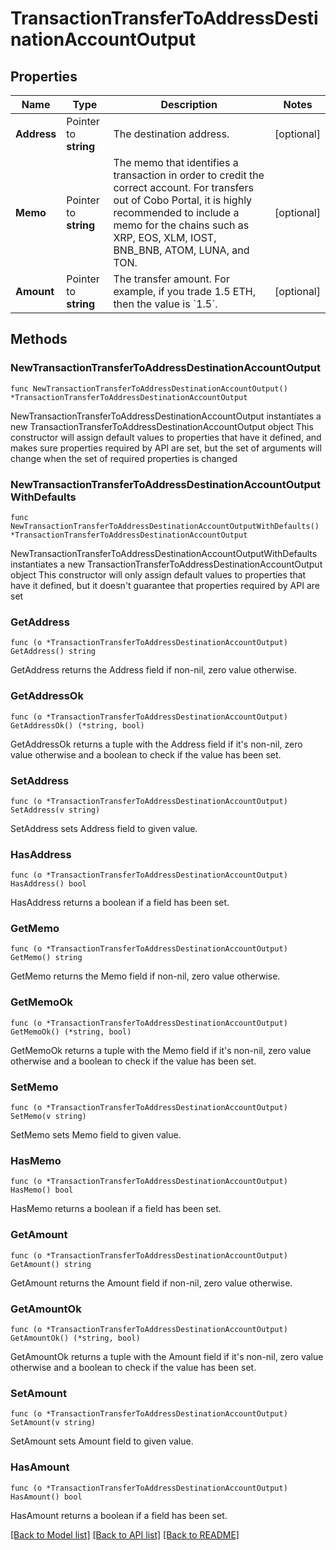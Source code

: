 # TransactionTransferToAddressDestinationAccountOutput

## Properties

Name | Type | Description | Notes
------------ | ------------- | ------------- | -------------
**Address** | Pointer to **string** | The destination address. | [optional] 
**Memo** | Pointer to **string** | The memo that identifies a transaction in order to credit the correct account. For transfers out of Cobo Portal, it is highly recommended to include a memo for the chains such as XRP, EOS, XLM, IOST, BNB_BNB, ATOM, LUNA, and TON. | [optional] 
**Amount** | Pointer to **string** | The transfer amount. For example, if you trade 1.5 ETH, then the value is &#x60;1.5&#x60;.  | [optional] 

## Methods

### NewTransactionTransferToAddressDestinationAccountOutput

`func NewTransactionTransferToAddressDestinationAccountOutput() *TransactionTransferToAddressDestinationAccountOutput`

NewTransactionTransferToAddressDestinationAccountOutput instantiates a new TransactionTransferToAddressDestinationAccountOutput object
This constructor will assign default values to properties that have it defined,
and makes sure properties required by API are set, but the set of arguments
will change when the set of required properties is changed

### NewTransactionTransferToAddressDestinationAccountOutputWithDefaults

`func NewTransactionTransferToAddressDestinationAccountOutputWithDefaults() *TransactionTransferToAddressDestinationAccountOutput`

NewTransactionTransferToAddressDestinationAccountOutputWithDefaults instantiates a new TransactionTransferToAddressDestinationAccountOutput object
This constructor will only assign default values to properties that have it defined,
but it doesn't guarantee that properties required by API are set

### GetAddress

`func (o *TransactionTransferToAddressDestinationAccountOutput) GetAddress() string`

GetAddress returns the Address field if non-nil, zero value otherwise.

### GetAddressOk

`func (o *TransactionTransferToAddressDestinationAccountOutput) GetAddressOk() (*string, bool)`

GetAddressOk returns a tuple with the Address field if it's non-nil, zero value otherwise
and a boolean to check if the value has been set.

### SetAddress

`func (o *TransactionTransferToAddressDestinationAccountOutput) SetAddress(v string)`

SetAddress sets Address field to given value.

### HasAddress

`func (o *TransactionTransferToAddressDestinationAccountOutput) HasAddress() bool`

HasAddress returns a boolean if a field has been set.

### GetMemo

`func (o *TransactionTransferToAddressDestinationAccountOutput) GetMemo() string`

GetMemo returns the Memo field if non-nil, zero value otherwise.

### GetMemoOk

`func (o *TransactionTransferToAddressDestinationAccountOutput) GetMemoOk() (*string, bool)`

GetMemoOk returns a tuple with the Memo field if it's non-nil, zero value otherwise
and a boolean to check if the value has been set.

### SetMemo

`func (o *TransactionTransferToAddressDestinationAccountOutput) SetMemo(v string)`

SetMemo sets Memo field to given value.

### HasMemo

`func (o *TransactionTransferToAddressDestinationAccountOutput) HasMemo() bool`

HasMemo returns a boolean if a field has been set.

### GetAmount

`func (o *TransactionTransferToAddressDestinationAccountOutput) GetAmount() string`

GetAmount returns the Amount field if non-nil, zero value otherwise.

### GetAmountOk

`func (o *TransactionTransferToAddressDestinationAccountOutput) GetAmountOk() (*string, bool)`

GetAmountOk returns a tuple with the Amount field if it's non-nil, zero value otherwise
and a boolean to check if the value has been set.

### SetAmount

`func (o *TransactionTransferToAddressDestinationAccountOutput) SetAmount(v string)`

SetAmount sets Amount field to given value.

### HasAmount

`func (o *TransactionTransferToAddressDestinationAccountOutput) HasAmount() bool`

HasAmount returns a boolean if a field has been set.


[[Back to Model list]](../README.md#documentation-for-models) [[Back to API list]](../README.md#documentation-for-api-endpoints) [[Back to README]](../README.md)


